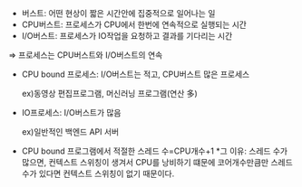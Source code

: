 - 버스트: 어떤 현상이 짧은 시간안에 집중적으로 일어나는 일
- CPU버스트: 프로세스가 CPU에서 한번에 연속적으로 실행되는 시간
- I/O버스트: 프로세스가 IO작업을 요청하고 결과를 기다리는 시간

⇒ 프로세스는 CPU버스트와 I/O버스트의 연속

- CPU bound 프로세스: I/O버스트는 적고, CPU버스트 많은 프로세스
    
    ex)동영상 편집프로그램, 머신러닝 프로그램(연산 多)
    
- IO프로세스: I/O버스트가 많음
    
    ex)일반적인 백엔드 API 서버
    
- CPU bound 프로그램에서 적절한 스레드 수=CPU개수+1
    *그 이유: 스레드 수가 많으면, 컨텍스트 스위칭이 생겨서 CPU를 낭비하기 떄문에 코어개수만큼만 스레드 수가 있다면 컨텍스트 스위칭이 없기 때문이다.
    